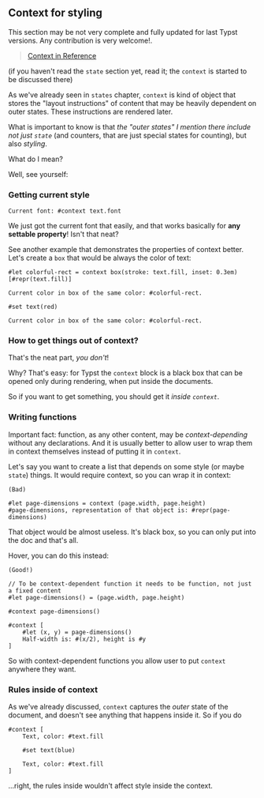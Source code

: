 ## Context for styling
<div class="warning">This section may be not very complete and fully updated for last Typst versions. Any contribution is very welcome!.</div>

> [Context in Reference](https://typst.app/docs/reference/context/)

(if you haven't read the `state` section yet, read it; the `context` is started to be discussed there)

As we've already seen in `states` chapter, `context` is kind of object that stores the "layout instructions" of content that may be heavily dependent on outer states. These instructions are rendered later.

What is important to know is that _the "outer states" I mention there include not just `state`_ (and counters, that are just special states for counting), but also _styling_.

What do I mean?

Well, see yourself:

### Getting current style

```typ
Current font: #context text.font
```

We just got the current font that easily, and that works basically for **any settable property**! Isn't that neat?

See another example that demonstrates the properties of context better. Let's create a `box` that would be always the color of text:

```typ
#let colorful-rect = context box(stroke: text.fill, inset: 0.3em)[#repr(text.fill)]

Current color in box of the same color: #colorful-rect.

#set text(red)

Current color in box of the same color: #colorful-rect.
```

### How to get things out of context?

That's the neat part, _you don't_!

Why? That's easy: for Typst the `context` block is a black box that can be opened only during rendering, when put inside the documents.

So if you want to get something, you should get it _inside `context`_.

### Writing functions

Important fact: function, as any other content, may be _context-depending_ without any declarations. And it is usually better to allow user to wrap them in context themselves instead of putting it in `context`.


Let's say you want to create a list that depends on some style (or maybe `state`) things. It would require context, so you can wrap it in context:

```typ
(Bad)

#let page-dimensions = context (page.width, page.height)
#page-dimensions, representation of that object is: #repr(page-dimensions)
```

That object would be almost useless. It's black box, so you can only put into the doc and that's all.

Hover, you can do this instead:

```typ
(Good!)

// To be context-dependent function it needs to be function, not just a fixed content
#let page-dimensions() = (page.width, page.height)

#context page-dimensions()

#context [
    #let (x, y) = page-dimensions()
    Half-width is: #(x/2), height is #y
]
```

So with context-dependent functions you allow user to put `context` anywhere they want.

### Rules inside of context

As we've already discussed, `context` captures the _outer_ state of the document, and doesn't see anything that happens inside it. So if you do

```typ
#context [
    Text, color: #text.fill

    #set text(blue)

    Text, color: #text.fill
]
```

...right, the rules inside wouldn't affect style inside the context.